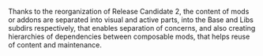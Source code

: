 Thanks to the reorganization of Release Candidate 2, the content of mods or addons are separated into visual and active parts, into the Base and Libs subdirs respectively, that enables separation of concerns, and also creating hierarchies of dependencies between composable mods, that helps reuse of content and maintenance.
